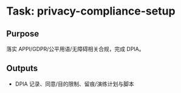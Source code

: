 # Task: privacy-compliance-setup

## Purpose

落实 APPI/GDPR/公平用语/无障碍相关合规，完成 DPIA。

## Outputs

- DPIA 记录、同意/目的限制、留痕/演练计划与脚本
